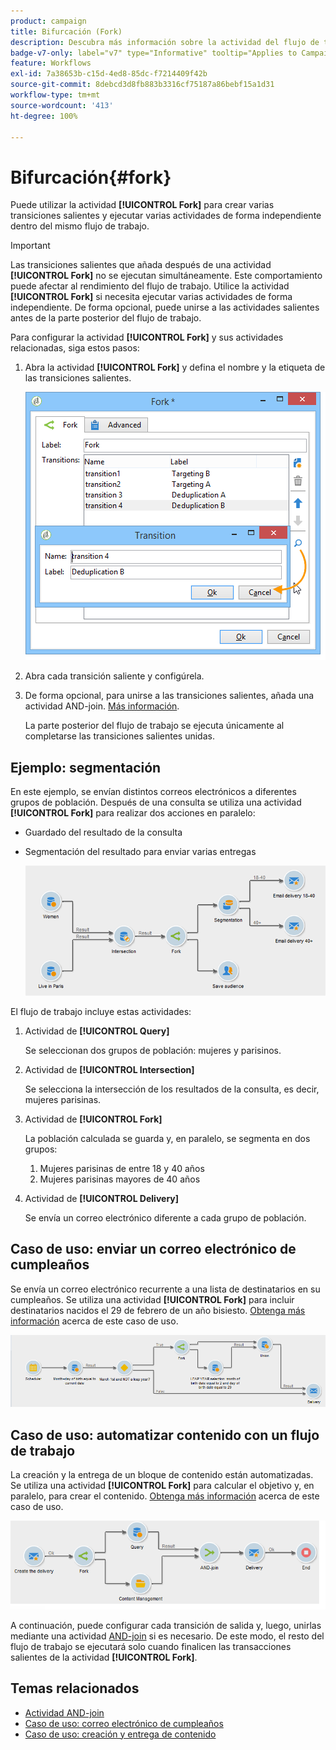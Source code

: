 ```yaml
---
product: campaign
title: Bifurcación (Fork)
description: Descubra más información sobre la actividad del flujo de trabajo Bifurcación (fork)
badge-v7-only: label="v7" type="Informative" tooltip="Applies to Campaign Classic v7 only"
feature: Workflows
exl-id: 7a38653b-c15d-4ed8-85dc-f7214409f42b
source-git-commit: 8debcd3d8fb883b3316cf75187a86bebf15a1d31
workflow-type: tm+mt
source-wordcount: '413'
ht-degree: 100%

---
```


# Bifurcación{#fork}



Puede utilizar la actividad **[!UICONTROL Fork]** para crear varias transiciones salientes y ejecutar varias actividades de forma independiente dentro del mismo flujo de trabajo.

>[!IMPORTANT]
>
>Las transiciones salientes que añada después de una actividad **[!UICONTROL Fork]** no se ejecutan simultáneamente. Este comportamiento puede afectar al rendimiento del flujo de trabajo. Utilice la actividad **[!UICONTROL Fork]** si necesita ejecutar varias actividades de forma independiente. De forma opcional, puede unirse a las actividades salientes antes de la parte posterior del flujo de trabajo.

Para configurar la actividad **[!UICONTROL Fork]** y sus actividades relacionadas, siga estos pasos:

1. Abra la actividad **[!UICONTROL Fork]** y defina el nombre y la etiqueta de las transiciones salientes.

   ![](assets/s_user_segmentation_fork.png)

1. Abra cada transición saliente y configúrela.
1. De forma opcional, para unirse a las transiciones salientes, añada una actividad AND-join. [Más información](and-join.md).

   La parte posterior del flujo de trabajo se ejecuta únicamente al completarse las transiciones salientes unidas.

## Ejemplo: segmentación

En este ejemplo, se envían distintos correos electrónicos a diferentes grupos de población. Después de una consulta se utiliza una actividad **[!UICONTROL Fork]** para realizar dos acciones en paralelo:

* Guardado del resultado de la consulta
* Segmentación del resultado para enviar varias entregas

   ![La actividad de bifurcación sigue la intersección de dos consultas y precede a una actividad de actualización de lista y una actividad de división.](assets/wkf_fork_example.png)

El flujo de trabajo incluye estas actividades:

1. Actividad de **[!UICONTROL Query]**

   Se seleccionan dos grupos de población: mujeres y parisinos.

1. Actividad de **[!UICONTROL Intersection]**

   Se selecciona la intersección de los resultados de la consulta, es decir, mujeres parisinas.

1. Actividad de **[!UICONTROL Fork]**

   La población calculada se guarda y, en paralelo, se segmenta en dos grupos:

   1. Mujeres parisinas de entre 18 y 40 años
   1. Mujeres parisinas mayores de 40 años

1. Actividad de **[!UICONTROL Delivery]**

   Se envía un correo electrónico diferente a cada grupo de población.

## Caso de uso: enviar un correo electrónico de cumpleaños

Se envía un correo electrónico recurrente a una lista de destinatarios en su cumpleaños. Se utiliza una actividad **[!UICONTROL Fork]** para incluir destinatarios nacidos el 29 de febrero de un año bisiesto. [Obtenga más información](sending-a-birthday-email.md) acerca de este caso de uso.

![La actividad de bifurcación sigue a una actividad de prueba y precede a dos actividades de consulta.](assets/birthday-workflow_usecase_1.png)

## Caso de uso: automatizar contenido con un flujo de trabajo

La creación y la entrega de un bloque de contenido están automatizadas. Se utiliza una actividad **[!UICONTROL Fork]** para calcular el objetivo y, en paralelo, para crear el contenido. [Obtenga más información](../../delivery/using/automating-via-workflows.md#creating-the-delivery-and-its-content) acerca de este caso de uso.

![La actividad de bifurcación sigue a una actividad de entrega y precede a una actividad de consulta y a una actividad de administración de contenido, que se unen a través de una actividad AND-join.](../../delivery/using/assets/d_ncs_content_workflow10.png)

A continuación, puede configurar cada transición de salida y, luego, unirlas mediante una actividad [AND-join](and-join.md) si es necesario. De este modo, el resto del flujo de trabajo se ejecutará solo cuando finalicen las transacciones salientes de la actividad **[!UICONTROL Fork]**.

## Temas relacionados

* [Actividad AND-join](and-join.md)
* [Caso de uso: correo electrónico de cumpleaños](sending-a-birthday-email.md)
* [Caso de uso: creación y entrega de contenido](../../delivery/using/automating-via-workflows.md#creating-the-delivery-and-its-content)